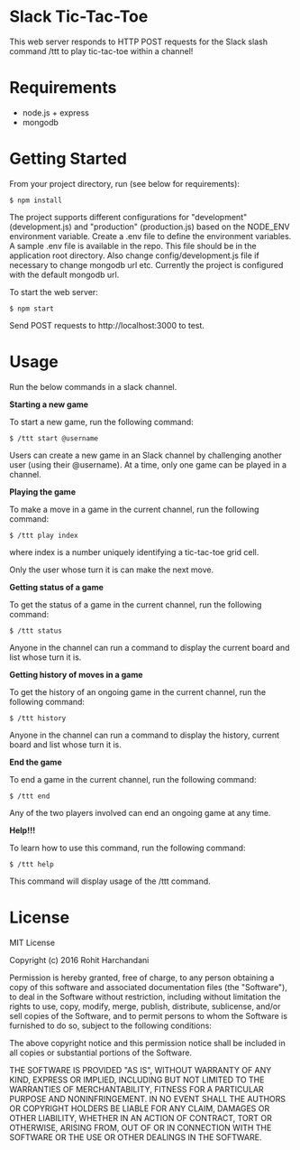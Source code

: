 Slack Tic-Tac-Toe
=================

This web server responds to HTTP POST requests for the Slack slash command /ttt to play tic-tac-toe within a channel!

Requirements
============

- node.js + express
- mongodb

Getting Started
===============

From your project directory, run (see below for requirements):

```
$ npm install
```

The project supports different configurations for "development" (development.js) and "production" (production.js) based on the NODE_ENV environment variable. Create a .env file to define the environment variables. A sample .env file is available in the repo. This file should be in the application root directory. Also change config/development.js file if necessary to change mongodb url etc. Currently the project is configured with the default mongodb url.

To start the web server:

```
$ npm start
```

Send POST requests to http://localhost:3000 to test.

Usage
=====

Run the below commands in a slack channel.

**Starting a new game**

To start a new game, run the following command:

```
$ /ttt start @username
```

Users can create a new game in an Slack channel by challenging another user (using their @username). At a time, only one game can be played in a channel.

**Playing the game**

To make a move in a game in the current channel, run the following command:

```
$ /ttt play index
```

where index is a number uniquely identifying a tic-tac-toe grid cell.

Only the user whose turn it is can make the next move.

**Getting status of a game**

To get the status of a game in the current channel, run the following command:

```
$ /ttt status
```

Anyone in the channel can run a command to display the current board and list whose turn it is.

**Getting history of moves in a game**

To get the history of an ongoing game in the current channel, run the following command:

```
$ /ttt history
```

Anyone in the channel can run a command to display the history, current board and list whose turn it is.

**End the game**

To end a game in the current channel, run the following command:

```
$ /ttt end
```

Any of the two players involved can end an ongoing game at any time.

**Help!!!**

To learn how to use this command, run the following command:

```
$ /ttt help
```

This command will display usage of the /ttt command.

License
=======

MIT License

Copyright (c) 2016 Rohit Harchandani

Permission is hereby granted, free of charge, to any person obtaining a copy
of this software and associated documentation files (the "Software"), to deal
in the Software without restriction, including without limitation the rights
to use, copy, modify, merge, publish, distribute, sublicense, and/or sell
copies of the Software, and to permit persons to whom the Software is
furnished to do so, subject to the following conditions:

The above copyright notice and this permission notice shall be included in all
copies or substantial portions of the Software.

THE SOFTWARE IS PROVIDED "AS IS", WITHOUT WARRANTY OF ANY KIND, EXPRESS OR
IMPLIED, INCLUDING BUT NOT LIMITED TO THE WARRANTIES OF MERCHANTABILITY,
FITNESS FOR A PARTICULAR PURPOSE AND NONINFRINGEMENT. IN NO EVENT SHALL THE
AUTHORS OR COPYRIGHT HOLDERS BE LIABLE FOR ANY CLAIM, DAMAGES OR OTHER
LIABILITY, WHETHER IN AN ACTION OF CONTRACT, TORT OR OTHERWISE, ARISING FROM,
OUT OF OR IN CONNECTION WITH THE SOFTWARE OR THE USE OR OTHER DEALINGS IN THE
SOFTWARE.